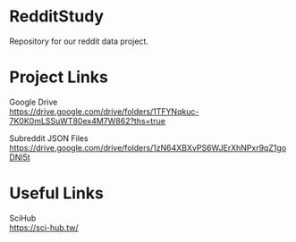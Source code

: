 # RedditStudy
Repository for our reddit data project.

# Project Links
Google Drive  
https://drive.google.com/drive/folders/1TFYNqkuc-7K0K0mLSSuWT80ex4M7W862?ths=true

Subreddit JSON Files  
https://drive.google.com/drive/folders/1zN64XBXvPS6WJErXhNPxr9qZ1goDNl5t

# Useful Links
SciHub  
https://sci-hub.tw/
